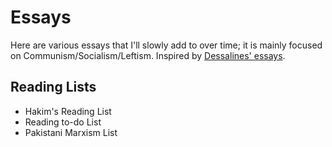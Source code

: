 # Essays
Here are various essays that I'll slowly add to over time; it is mainly focused on Communism/Socialism/Leftism.
Inspired by [Dessalines' essays](https://github.com/dessalines/essays).

## Reading Lists
- Hakim's Reading List
- Reading to-do List
- Pakistani Marxism List
